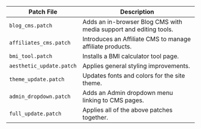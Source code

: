 | Patch File | Description |
|------------|-------------|
| `blog_cms.patch` | Adds an in-browser Blog CMS with media support and editing tools. |
| `affiliates_cms.patch` | Introduces an Affiliate CMS to manage affiliate products. |
| `bmi_tool.patch` | Installs a BMI calculator tool page. |
| `aesthetic_update.patch` | Applies general styling improvements. |
| `theme_update.patch` | Updates fonts and colors for the site theme. |
| `admin_dropdown.patch` | Adds an Admin dropdown menu linking to CMS pages. |
| `full_update.patch` | Applies all of the above patches together. |
